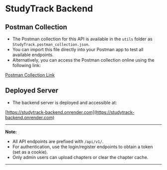 # StudyTrack Backend

## Postman Collection

- The Postman collection for this API is available in the `utils` folder as `StudyTrack.postman_collection.json`.
- You can import this file directly into your Postman app to test all available endpoints.
- Alternatively, you can access the Postman collection online using the following link:

[Postman Collection Link](https://www.postman.com/karankoder/workspace/kkd-s-space/collection/34219693-12d0f689-e06e-4844-b2da-149390ddc3c9?action=share&creator=34219693)

## Deployed Server

- The backend server is deployed and accessible at:

[https://studytrack-backend.onrender.com](https://studytrack-backend.onrender.com)

---

**Note:**

- All API endpoints are prefixed with `/api/v1/`.
- For authentication, use the login/register endpoints to obtain a token (set as a cookie).
- Only admin users can upload chapters or clear the chapter cache.

---
